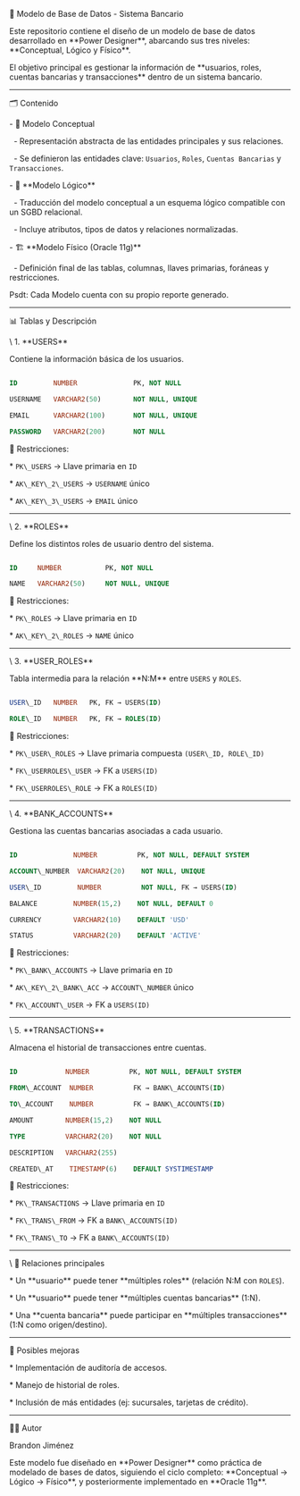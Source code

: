 📌 Modelo de Base de Datos - Sistema Bancario



Este repositorio contiene el diseño de un modelo de base de datos desarrollado en \*\*Power Designer\*\*, abarcando sus tres niveles: \*\*Conceptual, Lógico y Físico\*\*.  

El objetivo principal es gestionar la información de \*\*usuarios, roles, cuentas bancarias y transacciones\*\* dentro de un sistema bancario.



---



🗂️ Contenido

\- 📖 Modelo Conceptual

&nbsp; - Representación abstracta de las entidades principales y sus relaciones.  

&nbsp; - Se definieron las entidades clave: `Usuarios`, `Roles`, `Cuentas Bancarias` y `Transacciones`.  



\- 📐 \*\*Modelo Lógico\*\*  

&nbsp; - Traducción del modelo conceptual a un esquema lógico compatible con un SGBD relacional.  

&nbsp; - Incluye atributos, tipos de datos y relaciones normalizadas.  



\- 🏗️ \*\*Modelo Físico (Oracle 11g)\*\*  

&nbsp; - Definición final de las tablas, columnas, llaves primarias, foráneas y restricciones.  



Psdt: Cada Modelo cuenta con su propio reporte generado.

---



📊 Tablas y Descripción



\ 1. \*\*USERS\*\*

Contiene la información básica de los usuarios.  

```sql

ID         NUMBER              PK, NOT NULL

USERNAME   VARCHAR2(50)        NOT NULL, UNIQUE

EMAIL      VARCHAR2(100)       NOT NULL, UNIQUE

PASSWORD   VARCHAR2(200)       NOT NULL

````



🔹 Restricciones:



\* `PK\_USERS` → Llave primaria en `ID`

\* `AK\_KEY\_2\_USERS` → `USERNAME` único

\* `AK\_KEY\_3\_USERS` → `EMAIL` único



---



\ 2. \*\*ROLES\*\*



Define los distintos roles de usuario dentro del sistema.



```sql

ID     NUMBER           PK, NOT NULL

NAME   VARCHAR2(50)     NOT NULL, UNIQUE

```



🔹 Restricciones:



\* `PK\_ROLES` → Llave primaria en `ID`

\* `AK\_KEY\_2\_ROLES` → `NAME` único



---



\ 3. \*\*USER\_ROLES\*\*



Tabla intermedia para la relación \*\*N:M\*\* entre `USERS` y `ROLES`.



```sql

USER\_ID   NUMBER   PK, FK → USERS(ID)

ROLE\_ID   NUMBER   PK, FK → ROLES(ID)

```



🔹 Restricciones:



\* `PK\_USER\_ROLES` → Llave primaria compuesta `(USER\_ID, ROLE\_ID)`

\* `FK\_USERROLES\_USER` → FK a `USERS(ID)`

\* `FK\_USERROLES\_ROLE` → FK a `ROLES(ID)`



---



\ 4. \*\*BANK\_ACCOUNTS\*\*



Gestiona las cuentas bancarias asociadas a cada usuario.



```sql

ID              NUMBER          PK, NOT NULL, DEFAULT SYSTEM

ACCOUNT\_NUMBER  VARCHAR2(20)    NOT NULL, UNIQUE

USER\_ID         NUMBER          NOT NULL, FK → USERS(ID)

BALANCE         NUMBER(15,2)    NOT NULL, DEFAULT 0

CURRENCY        VARCHAR2(10)    DEFAULT 'USD'

STATUS          VARCHAR2(20)    DEFAULT 'ACTIVE'

```



🔹 Restricciones:



\* `PK\_BANK\_ACCOUNTS` → Llave primaria en `ID`

\* `AK\_KEY\_2\_BANK\_ACC` → `ACCOUNT\_NUMBER` único

\* `FK\_ACCOUNT\_USER` → FK a `USERS(ID)`



---



\ 5. \*\*TRANSACTIONS\*\*



Almacena el historial de transacciones entre cuentas.



```sql

ID            NUMBER          PK, NOT NULL, DEFAULT SYSTEM

FROM\_ACCOUNT  NUMBER          FK → BANK\_ACCOUNTS(ID)

TO\_ACCOUNT    NUMBER          FK → BANK\_ACCOUNTS(ID)

AMOUNT        NUMBER(15,2)    NOT NULL

TYPE          VARCHAR2(20)    NOT NULL

DESCRIPTION   VARCHAR2(255)

CREATED\_AT    TIMESTAMP(6)    DEFAULT SYSTIMESTAMP

```



🔹 Restricciones:



\* `PK\_TRANSACTIONS` → Llave primaria en `ID`

\* `FK\_TRANS\_FROM` → FK a `BANK\_ACCOUNTS(ID)`

\* `FK\_TRANS\_TO` → FK a `BANK\_ACCOUNTS(ID)`



---



\ 🔗 Relaciones principales



\* Un \*\*usuario\*\* puede tener \*\*múltiples roles\*\* (relación N:M con `ROLES`).

\* Un \*\*usuario\*\* puede tener \*\*múltiples cuentas bancarias\*\* (1:N).

\* Una \*\*cuenta bancaria\*\* puede participar en \*\*múltiples transacciones\*\* (1:N como origen/destino).



---



🚀 Posibles mejoras



\* Implementación de auditoría de accesos.

\* Manejo de historial de roles.

\* Inclusión de más entidades (ej: sucursales, tarjetas de crédito).



---



👨‍💻 Autor



Brandon Jiménez



Este modelo fue diseñado en \*\*Power Designer\*\* como práctica de modelado de bases de datos, siguiendo el ciclo completo: \*\*Conceptual → Lógico → Físico\*\*, y posteriormente implementado en \*\*Oracle 11g\*\*.



```



